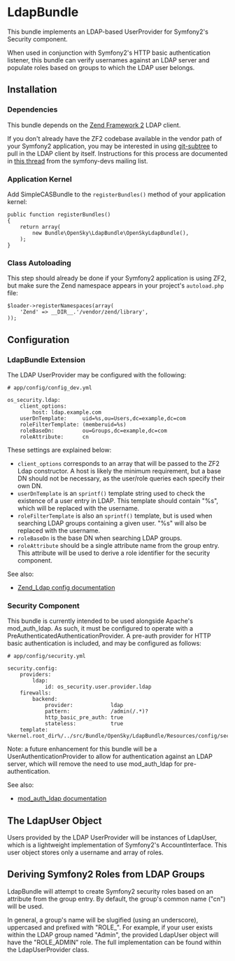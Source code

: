 # LdapBundle

This bundle implements an LDAP-based UserProvider for Symfony2's Security component.

When used in conjunction with Symfony2's HTTP basic authentication listener, this
bundle can verify usernames against an LDAP server and populate roles based on
groups to which the LDAP user belongs.

## Installation

### Dependencies

This bundle depends on the [Zend Framework 2](https://github.com/zendframework/zf2)
LDAP client.

If you don't already have the ZF2 codebase available in the vendor path of your
Symfony2 application, you may be interested in using [git-subtree](https://github.com/apenwarr/git-subtree)
to pull in the LDAP client by itself.  Instructions for this process are documented
in [this thread](https://groups.google.com/d/msg/symfony-devs/N-uIGhEWgs8/CrFmiLFYQbEJ)
from the symfony-devs mailing list.

### Application Kernel

Add SimpleCASBundle to the `registerBundles()` method of your application kernel:

    public function registerBundles()
    {
        return array(
            new Bundle\OpenSky\LdapBundle\OpenSkyLdapBundle(),
        );
    }

### Class Autoloading

This step should already be done if your Symfony2 application is using ZF2, but
make sure the Zend namespace appears in your project's `autoload.php` file:

    $loader->registerNamespaces(array(
        'Zend' => __DIR__.'/vendor/zend/library',
    ));

## Configuration

### LdapBundle Extension

The LDAP UserProvider may be configured with the following:

    # app/config/config_dev.yml

    os_security.ldap:
        client_options:
            host: ldap.example.com
        userDnTemplate:     uid=%s,ou=Users,dc=example,dc=com
        roleFilterTemplate: (memberuid=%s)
        roleBaseDn:         ou=Groups,dc=example,dc=com
        roleAttribute:      cn

These settings are explained below:

 * `client_options` corresponds to an array that will be passed to the ZF2 Ldap
    constructor.  A host is likely the minimum requirement, but a base DN should
    not be necessary, as the user/role queries each specify their own DN.
 * `userDnTemplate` is an `sprintf()` template string used to check the existence
   of a user entry in LDAP.  This template should contain "%s", which will be
   replaced with the username.
 * `roleFilterTemplate` is also an `sprintf()` template, but is used when searching
   LDAP groups containing a given user.  "%s" will also be replaced with the username.
 * `roleBaseDn` is the base DN when searching LDAP groups.
 * `roleAttribute` should be a single attribute name from the group entry.  This
   attribute will be used to derive a role identifier for the security component.

See also:

 * [Zend_Ldap config documentation](http://framework.zend.com/manual/en/zend.ldap.api.html)

### Security Component

This bundle is currently intended to be used alongside Apache's mod_auth_ldap.
As such, it must be configured to operate with a PreAuthenticatedAuthenticationProvider.
A pre-auth provider for HTTP basic authentication is included, and may be
configured as follows:

    # app/config/security.yml

    security.config:
        providers:
            ldap:
                id: os_security.user.provider.ldap
        firewalls:
            backend:
                provider:            ldap
                pattern:             /admin(/.*)?
                http_basic_pre_auth: true
                stateless:           true
        template: %kernel.root_dir%/../src/Bundle/OpenSky/LdapBundle/Resources/config/security_templates.xml

Note: a future enhancement for this bundle will be a UserAuthenticationProvider
to allow for authentication against an LDAP server, which will remove the need
to use mod_auth_ldap for pre-authentication.

See also:

 * [mod_auth_ldap documentation](http://httpd.apache.org/docs/2.0/mod/mod_auth_ldap.html)

## The LdapUser Object ##

Users provided by the LDAP UserProvider will be instances of LdapUser, which is
a lightweight implementation of Symfony2's AccountInterface.  This user object
stores only a username and array of roles.

## Deriving Symfony2 Roles from LDAP Groups

LdapBundle will attempt to create Symfony2 security roles based on an attribute
from the group entry.  By default, the group's common name ("cn") will be used.

In general, a group's name will be slugified (using an underscore), uppercased
and prefixed with "ROLE_".  For example, if your user exists within the LDAP
group named "Admin", the provided LdapUser object will have the "ROLE_ADMIN" role.
The full implementation can be found within the LdapUserProvider class.
